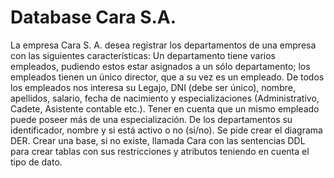 # Database Cara S.A.

La empresa Cara S. A. desea registrar los departamentos de una empresa con las siguientes
características: Un departamento tiene varios empleados, pudiendo estos estar asignados a un
sólo departamento; los empleados tienen un único director, que a su vez es un empleado. De
todos los empleados nos interesa su Legajo, DNI (debe ser único), nombre, apellidos, salario,
fecha de nacimiento y especializaciones (Administrativo, Cadete, Asistente contable etc.). Tener
en cuenta que un mismo empleado puede poseer más de una especialización. De los
departamentos su identificador, nombre y si está activo o no (si/no).
Se pide crear el diagrama DER. Crear una base, si no existe, llamada Cara con las sentencias
DDL para crear tablas con sus restricciones y atributos teniendo en cuenta el tipo de dato.
